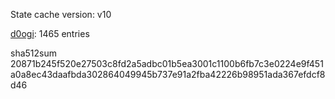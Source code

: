 State cache version: v10

[d0ogi](https://github.com/d0ogi): 1465 entries

sha512sum 20871b245f520e27503c8fd2a5adbc01b5ea3001c1100b6fb7c3e0224e9f451a0a8ec43daafbda302864049945b737e91a2fba42226b98951ada367efdcf8d46
